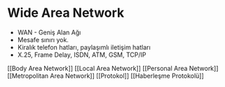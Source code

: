 # Wide Area Network

- WAN - Geniş Alan Ağı
- Mesafe sınırı yok.
- Kiralık telefon hatları, paylaşımlı iletişim hatları
- X.25, Frame Delay, ISDN, ATM, GSM, TCP/IP

[[Body Area Network]]
[[Local Area Network]]
[[Personal Area Network]]
[[Metropolitan Area Network]]
[[Protokol]]
[[Haberleşme Protokolü]]
